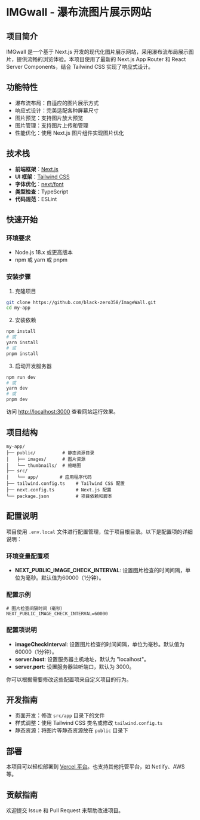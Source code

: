 # IMGwall - 瀑布流图片展示网站

## 项目简介

IMGwall 是一个基于 Next.js 开发的现代化图片展示网站，采用瀑布流布局展示图片，提供流畅的浏览体验。本项目使用了最新的 Next.js App Router 和 React Server Components，结合 Tailwind CSS 实现了响应式设计。

## 功能特性

- 瀑布流布局：自适应的图片展示方式
- 响应式设计：完美适配各种屏幕尺寸
- 图片预览：支持图片放大预览
- 图片管理：支持图片上传和管理
- 性能优化：使用 Next.js 图片组件实现图片优化

## 技术栈

- **前端框架**：[Next.js](https://nextjs.org)
- **UI 框架**：[Tailwind CSS](https://tailwindcss.com)
- **字体优化**：[next/font](https://nextjs.org/docs/app/building-your-application/optimizing/fonts)
- **类型检查**：TypeScript
- **代码规范**：ESLint

## 快速开始

### 环境要求

- Node.js 18.x 或更高版本
- npm 或 yarn 或 pnpm

### 安装步骤

1. 克隆项目
```bash
git clone https://github.com/black-zero358/ImageWall.git
cd my-app
```

2. 安装依赖
```bash
npm install
# 或
yarn install
# 或
pnpm install
```

3. 启动开发服务器
```bash
npm run dev
# 或
yarn dev
# 或
pnpm dev
```

访问 [http://localhost:3000](http://localhost:3000) 查看网站运行效果。

## 项目结构

```
my-app/
├── public/          # 静态资源目录
│   ├── images/      # 图片资源
│   └── thumbnails/  # 缩略图
├── src/
│   └── app/        # 应用程序代码
├── tailwind.config.ts    # Tailwind CSS 配置
├── next.config.ts        # Next.js 配置
└── package.json          # 项目依赖和脚本
```

## 配置说明

项目使用 `.env.local` 文件进行配置管理，位于项目根目录。以下是配置项的详细说明：

### 环境变量配置项

- **NEXT_PUBLIC_IMAGE_CHECK_INTERVAL**: 设置图片检查的时间间隔，单位为毫秒。默认值为60000（1分钟）。

### 配置示例

```env
# 图片检查间隔时间（毫秒）
NEXT_PUBLIC_IMAGE_CHECK_INTERVAL=60000
```

### 配置项说明

- **imageCheckInterval**: 设置图片检查的时间间隔，单位为毫秒。默认值为60000（1分钟）。
- **server.host**: 设置服务器主机地址，默认为 "localhost"。
- **server.port**: 设置服务器监听端口，默认为 3000。

你可以根据需要修改这些配置项来自定义项目的行为。

## 开发指南

- 页面开发：修改 `src/app` 目录下的文件
- 样式调整：使用 Tailwind CSS 类名或修改 `tailwind.config.ts`
- 静态资源：将图片等静态资源放在 `public` 目录下

## 部署

本项目可以轻松部署到 [Vercel 平台](https://vercel.com)。也支持其他托管平台，如 Netlify、AWS 等。

## 贡献指南

欢迎提交 Issue 和 Pull Request 来帮助改进项目。


